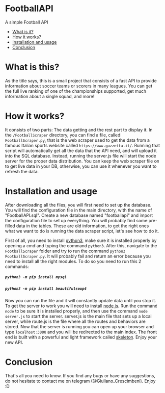 # FootballAPI
A simple Football API
- [What is it?](https://github.com/GiulianoCrescimbeni/FootballAPI/new/master?readme=1#what-is-this)
- [How it works?](https://github.com/GiulianoCrescimbeni/FootballAPI/new/master?readme=1#how-it-works)
- [Installation and usage](https://github.com/GiulianoCrescimbeni/FootballAPI/new/master?readme=1#installation-and-usage)
- [Conclusion](https://github.com/GiulianoCrescimbeni/FootballAPI/new/master?readme=1#conclusion)

# What is this?
As the title says, this is a small project that consists of a fast API to provide information about soccer teams or scorers in many leagues. You can get the full live ranking of one of the championships supported, get much information about a single squad, and more!

# How it works?
It consists of two parts: The data getting and the rest part to display it. In the ```/FootballScraper``` directory, you can find a file, called ```FootballScraper.py```, that is the web scraper used to get the data from a famous Italian sports website called ```https://www.gazzetta.it/```. Running that script will automatically get all the data that the API need, and will upload it into the SQL database. Instead, running the server.js file will start the node server for the proper data distribution. You can keep the web scraper file on to get live data in your DB, otherwise, you can use it whenever you want to refresh the data.

# Installation and usage
After downloading all the files, you will first need to set up the database. You will find the configuration file in the main directory, with the name of "FootballAPI.sql". Create a new database named "footballapi" and import the configuration file to set up everything. You will probably find some pre-filled data in the tables. These are old information, to get the right ones what we want to do is running the data scraper script, let's see how to do it.

First of all, you need to install [python3](https://www.python.org/downloads/), make sure it is installed properly by opening a cmd and typing the command ```python3```. After this, navigate to the ```FootballScraper``` folder and try to run the command ```python3 FootballScraper.py```. It will probably fail and return an error because you need to install all the right modules. To do so you need to run this 2 commands:
##### ```python3 -m pip install mysql```
##### ```python3 -m pip install beautifulsoup4```
Now you can run the file and it will constantly update data until you stop it. To get the server to work you will need to install [node.js](https://nodejs.org/it/download/). Run the command ```node``` to be sure it is installed properly, and then use the command ```node server.js``` to start the server. server.js is the main file that sets up a local server, while route.js is the file where all the routes and behaviors are stored. Now that the server is running you can open up your browser and type ```localhost:3000``` and you will be redirected to the main index. The front end is built with a powerful and light framework called [skeleton](http://getskeleton.com/). Enjoy your new API.

# Conclusion
That's all you need to know. If you find any bugs or have any suggestions, do not hesitate to contact me on telegram (@Giuliano_Crescimbeni). Enjoy :D
